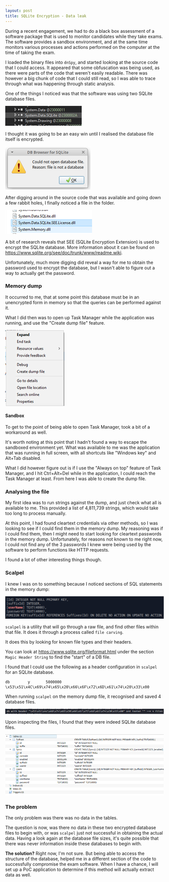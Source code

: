 ```yaml
---
layout: post
title: SQLite Encryption - Data leak
---
```


During a recent engagement, we had to do a black box assessment of a software package that is used to monitor candidates while they take exams.  The software provides a sandbox environment, and at the same time monitors various processes and actions performed on the computer at the time of taking the exam.

I loaded the binary files into `dnSpy`, and started looking at the source code that I could access.  It appeared that some obfuscation was being used, as there were parts of the code that weren't easily readable.  There was however a big chunk of code that I could still read, so I was able to trace through what was happening through static analysis.  

One of the things I noticed was that the software was using two SQLite database files.

![](/assets/2022-03-09-12-43-33.png)

I thought it was going to be an easy win until I realised the database file itself is encrypted.  

![](/assets/2022-03-09-12-41-26.png)

After digging around in the source code that was available and going down a few rabbit holes, I finally noticed a file in the folder.

![](/assets/2022-03-09-12-46-10.png)

A bit of research reveals that SEE (SQLite Encryption Extension) is used to encrypt the SQLite database.  More information about it can be found on https://www.sqlite.org/see/doc/trunk/www/readme.wiki.

Unfortunately, much more digging did reveal a way for me to obtain the password used to encrypt the database, but I wasn't able to figure out a way to actually get the password.

### Memory dump

It occurred to me, that at some point this database must be in an unencrypted form in memory so that the queries can be performed against it. 

What I did then was to open up Task Manager while the application was running, and use the "Create dump file" feature.

![](/assets/2022-03-09-13-28-51.png)

#### Sandbox 

To get to the point of being able to open Task Manager, took a bit of a workaround as well.  

It's worth noting at this point that I hadn't found a way to escape the sandboxed environment yet.  What was available to me was the application that was running in full screen, with all shortcuts like "Windows key" and Alt+Tab disabled.  

What I did however figure out is if I use the "Always on top" feature of Task Manager, and I hit Ctrl+Alt+Del while in the application, I could reach the Task Manager at least.  From here I was able to create the dump file.

### Analysing the file

My first idea was to run strings against the dump, and just check what all is available to me.  This provided a list of 4,811,739 strings, which would take too long to process manually.  

At this point, I had found cleartext credentials via other methods, so I was looking to see if I could find them in the memory dump.  My reasoning was if I could find them, then I might need to start looking for cleartext passwords in the memory dump.  Unfortunately, for reasons not known to me right now, I could not find any of the 3 passwords I knew were being used by the software to perform functions like HTTP requests.

I found a lot of other interesting things though.

### Scalpel

I knew I was on to something because I noticed sections of SQL statements in the memory dump:

![](/assets/2022-03-09-13-53-39.png)

`scalpel` is a utility that will go through a raw file, and find other files within that file.  It does it through a process called `file carving`.

It does this by looking for known file types and their headers.

You can look at https://www.sqlite.org/fileformat.html under the section `Magic Header String` to find the "start" of a DB file.  

I found that I could use the following as a header configuration in `scalpel` for an SQLite database.

```
db        y       5000000 \x53\x51\x4C\x69\x74\x65\x20\x66\x6F\x72\x6D\x61\x74\x20\x33\x00 
```

When running `scalpel` on the memory dump file, it recognised and saved 4 database files.

![](/assets/2022-03-09-14-04-51.png)

Upon inspecting the files, I found that they were indeed SQLite database files.

![](/assets/2022-03-09-14-06-12.png)

### The problem

The only problem was there was no data in the tables.  

The question is now, was there no data in these two encrypted database files to begin with, or was `scalpel` just not successful in obtaining the actual data.  Having a look again at the database file sizes, it's quite possible that there was never information inside these databases to begin with.  

**The solution?**  Right now, I'm not sure.  But being able to access the structure of the database, helped me in a different section of the code to successfully compromise the exam software.  When I have a chance, I will set up a PoC application to determine if this method will actually extract data as well.